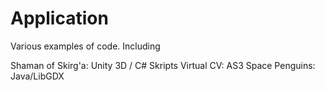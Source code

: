 Application
===========

Various examples of code. Including 

Shaman of Skirg'a:  Unity 3D / C# Skripts
Virtual CV:         AS3
Space Penguins:     Java/LibGDX
